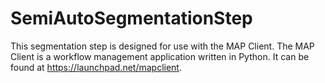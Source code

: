 SemiAutoSegmentationStep
================

This segmentation step is designed for use with the MAP Client.  The MAP Client is a workflow management application written in Python.  It can be found at https://launchpad.net/mapclient.

